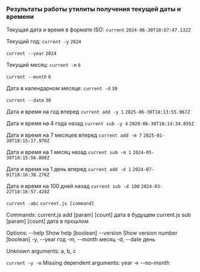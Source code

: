 ### Результаты работы утилиты получения текущей даты и времени

Текущая дата и время в формате ISO: 
`current` 
`2024-06-30T18:07:47.132Z`

Текущий год:
`current -y`
`2024`

`current --year`
`2024`

Текущий месяц:
`current -m`
`6`

`current --month`
`6`

Дата в календарном месяце:
`current -d`
`30`

`current --date`
`30`

Дата и время на год вперед
`current add -y 1`
`2025-06-30T18:13:55.967Z`

Дата и время на 4 года назад 
`current sub -y 4`
`2020-06-30T18:14:34.855Z`

Дата и время на 7 месяцев вперед 
`current add -m 7`
`2025-01-30T18:15:17.970Z`

Дата и время на 1 месяц назад 
`current sub -m 1`
`2024-05-30T18:15:56.808Z`

Дата и время на 1 день вперед
`current add -d 1`
`2024-07-01T18:16:38.276Z`

Дата и время на 100 дней назад
`current sub -d 100`
`2024-03-22T18:16:57.428Z`

`current -abc`
`current.js [command]`

Commands:
  current.js add [param] [count]  дата в будущем
  current.js sub [param] [count]  дата в прошлом

Options:
      --help     Show help                                             [boolean]
      --version  Show version number                                   [boolean]
  -y, --year     год
  -m, --month    месяц
  -d, --date     день

Unknown arguments: a, b, c


`current -y -m`
Missing dependent arguments:
 year -> --no-month
